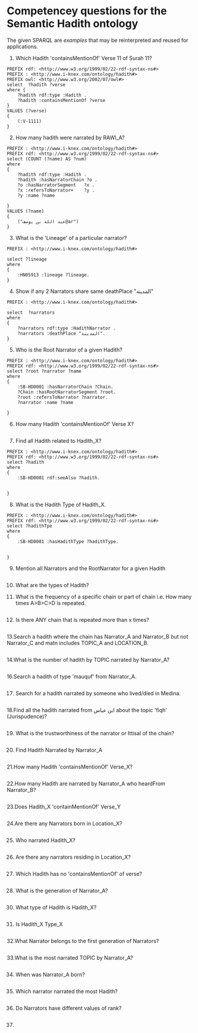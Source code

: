 # Competencey questions for the Semantic Hadith ontology

The given SPARQL are _examples_ that may be reinterpreted and reused for applications.

1. Which Hadith 'containsMentionOf' Verse 11 of Surah 11?
```
PREFIX rdf: <http://www.w3.org/1999/02/22-rdf-syntax-ns#>
PREFIX : <http://www.i-knex.com/ontology/hadith#>
PREFIX owl: <http://www.w3.org/2002/07/owl#>
select 	?hadith ?verse
where { 
	?hadith rdf:type :Hadith .
    ?hadith :containsMentionOf ?verse
} 
VALUES (?verse)
{
    (:V-1111)
}
```
2. How many hadith were narrated by RAWI_A?
```
PREFIX : <http://www.i-knex.com/ontology/hadith#>
PREFIX rdf: <http://www.w3.org/1999/02/22-rdf-syntax-ns#>
select (COUNT (?name) AS ?num)
where 
{ 
	?hadith rdf:type :Hadith .
    ?hadith :hasNarratorChain ?o .
    ?o :hasNarratorSegment	 ?x .
    ?x :refersToNarrator+	 ?y .
    ?y :name ?name
    
} 
VALUES (?name)
{
    ("عبد الله بن يوسف@ar")
}
```


3. What is the 'Lineage' of a particular narrator? 
```
PREFIX : <http://www.i-knex.com/ontology/hadith#>

select ?lineage
where
{
    :HN05913 :lineage ?lineage.
}
```

4. Show if any 2 Narrators share same deathPlace "المدينة"
```
PREFIX : <http://www.i-knex.com/ontology/hadith#>

select  ?narrators
where 
{ 
	?narrators rdf:type :HadithNarrator .
    ?narrators :deathPlace "المدينة".
}
```


5. Who is the Root Narrator of a given Hadith?
```
PREFIX : <http://www.i-knex.com/ontology/hadith#>
PREFIX rdf: <http://www.w3.org/1999/02/22-rdf-syntax-ns#>
select ?root ?narrator ?name
where 
{ 
    :SB-HD0001 :hasNarratorChain ?Chain. 
    ?Chain :hasRootNarratorSegment ?root.
    ?root :refersToNarrator ?narrator.
    ?narrator :name ?name
    
}  
```

6. How many Hadith 'containsMentionOf' Verse X? 
```

```

7. Find all Hadith related to Hadith_X?
```
PREFIX : <http://www.i-knex.com/ontology/hadith#>
PREFIX rdf: <http://www.w3.org/1999/02/22-rdf-syntax-ns#>
select ?hadith
where 
{ 
    :SB-HD0001 rdf:seeAlso ?hadith. 
 
  
}  
```

8. What is the Hadith Type of Hadith_X.
```
PREFIX : <http://www.i-knex.com/ontology/hadith#>
PREFIX rdf: <http://www.w3.org/1999/02/22-rdf-syntax-ns#>
select ?hadithTpe 
where 
{ 
    :SB-HD0001 :hasHadithType ?hadithType. 
 
  
}  
```

9. Mention all Narrators and the RootNarrator for a given Hadith 
```

```

10. What are the types of Hadith?



11. What is the frequency of a specific chain or part of chain i.e. How many times A>B>C>D is repeated.
```

```

12. Is there ANY chain that is repeated more than x times?
```

```

13.Search a hadith where the chain has Narrator_A and Narrator_B but not Narrator_C and matn includes TOPIC_A and LOCATION_B.
```

```
14.What is the number of hadith by TOPIC narrated by Narrator_A?
```

```
16.Search a hadith of type 'mauquf' from Narrator_A.
```

```
17. Search for a hadith narrated by someone who lived/died in Medina.
```

```
18.Find all the hadith narrated from ابن عباس about the topic 'fiqh' (Jurispudence)?
```

```
19. What is the trustworthiness of the narrator or Ittisal of the chain? 
```

```
20. Find Hadith Narrated by Narrator_A
```

```
21.How many Hadith 'containsMentionOf' Verse_X?
```

```
22.How many Hadith are narrated by Narrator_A who heardFrom Narrator_B? 
```

```
23.Does Hadith_X 'containMentionOf' Verse_Y 
```

```
24.Are there any Narrators born in Location_X?
```

```
25. Who narrated Hadith_X?
```

```
26. Are there any narrators residing in Location_X?
```

```
27. Which Hadith has no 'containsMentionOf' of verse?
```

```
28. What is the generation of Narrator_A? 
```

```
30. What type of Hadith is Hadith_X?
```

```
31. Is Hadith_X Type_X
```

```
32.What Narrator belongs to the first generation of Narrators?
```

```
33.What is the most narrated TOPIC by Narrator_A?
```

```
34. When was Narrator_A born?
```

```
35. Which narrator narrated the most Hadith?
```

```
36. Do Narrators have different values of rank?
```

```
37.
```

```


